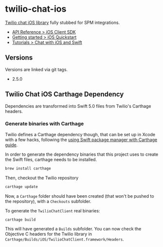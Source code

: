 # twilio-chat-ios

[Twilio chat iOS library](https://github.com/twilio/twilio-chat-ios) fully stubbed for SPM integrations.

- [API Reference > iOS Client SDK](https://media.twiliocdn.com/sdk/ios/chat/releases/2.4.8/docs/index.html)
- [Getting started > iOS Quickstart](https://www.twilio.com/docs/chat/ios/quickstart)
- [Tutorials > Chat with iOS and Swift](https://www.twilio.com/docs/chat/tutorials/chat-application-ios-swift)

## Versions

Versions are linked via git tags.

- 2.5.0


## Twilio Chat iOS Carthage Dependency

Dependencies are transformed into Swift 5.0 files from Twilio's Carthage headers.

### Generate binaries with Carthage

Twilio defines a Carthage dependency though, that can be set
up in Xcode with a few hacks, following the
[using Swift package manager with Carthage guide](https://fuller.li/posts/using-swift-package-manager-with-carthage/).

In order to generate the dependency binaries that this project uses to create the Swift files, carthage needs to be installed.

```sh
brew install carthage
```

Then, checkout the Twilio repository

```sh
carthage update
```

Now, a `Carthage` folder should have been created (that won't be pushed to the repository), with a `Checkouts` subfolder.

To generate the `TwilioChatClient` real binaries:

```sh
carthage build
```

This will have generated a `Builds` subfolder.
You can now check the Objective C headers for the Twilio library in `Carthage/Builds/iOS/TwilioChatClient.framework/Headers`.
